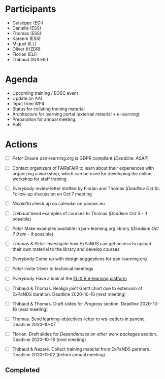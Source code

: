 Participants
=

* Guiseppe (EGI)
* Danielle (ESS)
* Thomas (ESS)
* Kareem (ESS)
* Miguel (ILL)
* Oliver (HZDR)
* Florian (ELI)
* Thibaud (SOLEIL)


Agenda
=

* Upcoming training / EOSC event
* Update on AAI
* Input from WP4
* Status for collating training material
* Architecture for learning portal (external material + e-learning)
* Preparation for annual meeting
* AoB



Actions
=
- [ ] *Peter* Ensure pan-learning.org is GDPR compliant (*Deadline: ASAP*)
- [ ] Contact organizers of FAIRsFAIR to learn about their experiences with organizing a workshop, which can be used for developing the online workshop for staff training
- [ ] *Everybody* review letter drafted by Florian and Thomas (*Deadline Oct 6*). Follow-up discussion on Oct 7 meeting
- [ ] *Nicoletta* check up on calendar on panosc.eu
- [ ] *Thibaud* Send examples of courses to Thomas (*Deadline Oct 5* - if possible)
- [ ] *Peter* Make examples available in pan-learning.org library (*Deadline Oct 7 9 am* - if possible)
- [ ] *Thomas & Peter* Investigate how ExPaNDS can get access to upload their own material to the library and develop courses
- [ ] *Everybody* Come up with design suggestions for pan-learning.org
- [ ] *Peter* invite Oliver to technical meetings
- [ ] *Everybody* Have a look at the [ELIXIR e-learning platform](https://elixir.mf.uni-lj.si)
- [ ] Thibaud & Thomas. Realign joint Gantt chart due to extension of ExPaNDS duration. Deadline 2020-10-16 (next meeting)
- [ ] Thibaud & Thomas. Draft slides for *Progress* section. Deadline 2020-10-16 (next meeting)
- [ ] Thomas. Send learning-objectives-letter to wp leaders in panosc. Deadline 2020-10-07 
- [ ] Florian. Draft slides for *Dependencies on other work packages* section. Deadline 2020-10-16 (next meeting)
- [ ] Thibaud & Nazaré. Collect training material from ExPaNDS partners. Deadline 2020-11-02 (before annual meeting)


Completed
-

